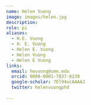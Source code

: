 ```yaml
---
name: Helen Vuong
image: images/helen.jpg
description:
role: pi
aliases:
  - H.E. Vuong
  - H. E. Vuong
  - Helen E. Vuong
  - Helen Vuong
  - Helen E Vuong
links:
  email: hevuong@umn.edu
  orcid: 0000-0001-7837-8239
  google-scholar: 7El94vcAAAAJ
  twitter: helenvuongphd
  
---
```





